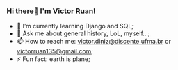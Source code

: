 ### Hi there👋 I'm Victor Ruan!


- 🌱 I’m currently learning Django and SQL;
- 💬 Ask me about general history, LoL, myself...;
- 📫 How to reach me: victor.diniz@discente.ufma.br or victorruan135@gmail.com;
- ⚡ Fun fact: earth is plane;


